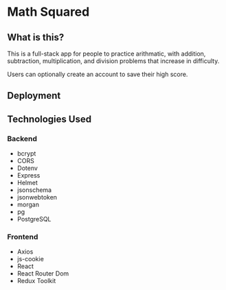 # Math Squared

## What is this?

This is a full-stack app for people to practice arithmatic, with addition, subtraction, multiplication, and division problems that increase in difficulty.

Users can optionally create an account to save their high score.

## Deployment

## Technologies Used

### Backend

-   bcrypt
-   CORS
-   Dotenv
-   Express
-   Helmet
-   jsonschema
-   jsonwebtoken
-   morgan
-   pg
-   PostgreSQL

### Frontend

-   Axios
-   js-cookie
-   React
-   React Router Dom
-   Redux Toolkit
